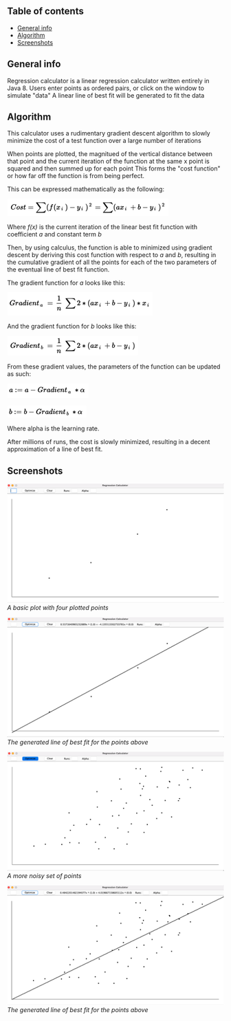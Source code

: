 ## Table of contents
* [General info](#general-info)
* [Algorithm](#algorithm)
* [Screenshots](#screenshots)

## General info
Regression calculator is a linear regression calculator written entirely in Java 8. 
Users enter points as ordered pairs, or click on the window to simulate "data"
A linear line of best fit will be generated to fit the data

## Algorithm
This calculator uses a rudimentary gradient descent algorithm to slowly minimize the cost of a test function over a large number of iterations

When points are plotted, the magnitued of the vertical distance between that point and the current iteration of the function at the same x point is squared and then summed up for each point
This forms the "cost function" or how far off the function is from being perfect.

This can be expressed mathematically as the following:

![alt text](https://github.com/gsheng0/RegressionCalculator/blob/master/Screen%20Shot%202021-03-24%20at%2012.55.19%20AM.png?raw=true)

Where *f(x)* is the current iteration of the linear best fit function with coefficient *a* and constant term *b*

Then, by using calculus, the function is able to minimized using gradient descent by deriving this cost function with respect to *a* and *b*, resulting in the cumulative gradient of all the points for each of the two parameters of the eventual line of best fit function.

The gradient function for *a* looks like this:

![alt text](https://github.com/gsheng0/RegressionCalculator/blob/master/Screen%20Shot%202021-03-24%20at%201.03.25%20AM.png?raw=true)

And the gradient function for *b* looks like this:

![alt text](https://github.com/gsheng0/RegressionCalculator/blob/master/Screen%20Shot%202021-03-24%20at%201.03.39%20AM.png?raw=true)

From these gradient values, the parameters of the function can be updated as such:

![alt text](https://github.com/gsheng0/RegressionCalculator/blob/master/Screen%20Shot%202021-03-24%20at%201.10.16%20AM.png?raw=true)

![alt text](https://github.com/gsheng0/RegressionCalculator/blob/master/Screen%20Shot%202021-03-24%20at%201.10.29%20AM.png?raw=true)

Where alpha is the learning rate.

After millions of runs, the cost is slowly minimized, resulting in a decent approximation of a line of best fit.

## Screenshots

![alt text](https://github.com/gsheng0/RegressionCalculator/blob/master/Screen%20Shot%202021-03-24%20at%201.14.36%20AM.png?raw=true)
*A basic plot with four plotted points*

![alt text](https://github.com/gsheng0/RegressionCalculator/blob/master/Screen%20Shot%202021-03-24%20at%201.14.50%20AM.png?raw=true)
*The generated line of best fit for the points above*

![alt text](https://github.com/gsheng0/RegressionCalculator/blob/master/Screen%20Shot%202021-03-24%20at%201.15.32%20AM.png?raw=true)
*A more noisy set of points*

![alt text](https://github.com/gsheng0/RegressionCalculator/blob/master/Screen%20Shot%202021-03-24%20at%201.15.43%20AM.png?raw=true)
*The generated line of best fit for the points above*


